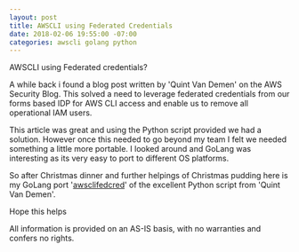 ```yaml
---
layout: post
title: AWSCLI using Federated Credentials
date: 2018-02-06 19:55:00 -07:00
categories: awscli golang python
---
```

AWSCLI using Federated credentials?

A while back i found a blog post written by 'Quint Van Demen' on the AWS Security Blog. This solved a need to leverage federated credentials from our forms based IDP for AWS CLI access and enable us to remove all operational IAM users.

This article was great and using the Python script provided we had a solution. However once this needed to go beyond my team I felt we needed something a little more portable. I looked around and GoLang was interesting as its very easy to port to different OS platforms.

So after Christmas dinner and further helpings of Christmas pudding here is my GoLang port '[awsclifedcred][1]' of the excellent Python script from 'Quint Van Demen'.

Hope this helps

All information is provided on an AS-IS basis, with no warranties and confers no rights.


[1]: https://github.com/paulbrice/awsclifedcred
